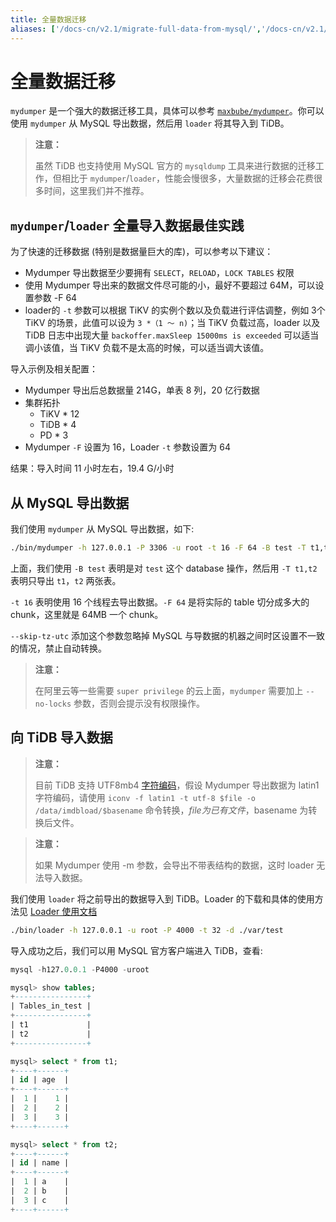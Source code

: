 ```yaml
---
title: 全量数据迁移
aliases: ['/docs-cn/v2.1/migrate-full-data-from-mysql/','/docs-cn/v2.1/how-to/migrate/from-mysql/']
---
```


# 全量数据迁移

`mydumper` 是一个强大的数据迁移工具，具体可以参考 [`maxbube/mydumper`](https://github.com/maxbube/mydumper)。你可以使用 `mydumper` 从 MySQL 导出数据，然后用 `loader` 将其导入到 TiDB。

> **注意：**
>
> 虽然 TiDB 也支持使用 MySQL 官方的 `mysqldump` 工具来进行数据的迁移工作，但相比于 `mydumper`/`loader`，性能会慢很多，大量数据的迁移会花费很多时间，这里我们并不推荐。

## `mydumper`/`loader` 全量导入数据最佳实践

为了快速的迁移数据 (特别是数据量巨大的库)，可以参考以下建议：

* Mydumper 导出数据至少要拥有 `SELECT`，`RELOAD`，`LOCK TABLES` 权限
* 使用 Mydumper 导出来的数据文件尽可能的小，最好不要超过 64M，可以设置参数 -F 64
* loader的 `-t` 参数可以根据 TiKV 的实例个数以及负载进行评估调整，例如 3个 TiKV 的场景，此值可以设为 `3 *（1 ～ n)`；当 TiKV 负载过高，loader 以及 TiDB 日志中出现大量 `backoffer.maxSleep 15000ms is exceeded` 可以适当调小该值，当 TiKV 负载不是太高的时候，可以适当调大该值。

导入示例及相关配置：

- Mydumper 导出后总数据量 214G，单表 8 列，20 亿行数据
- 集群拓扑
    - TiKV * 12
    - TiDB * 4
    - PD * 3
- Mydumper `-F` 设置为 16，Loader `-t` 参数设置为 64

结果：导入时间 11 小时左右，19.4 G/小时

## 从 MySQL 导出数据

我们使用 `mydumper` 从 MySQL 导出数据，如下:

```bash
./bin/mydumper -h 127.0.0.1 -P 3306 -u root -t 16 -F 64 -B test -T t1,t2 --skip-tz-utc -o ./var/test
```

上面，我们使用 `-B test` 表明是对 `test` 这个 database 操作，然后用 `-T t1,t2` 表明只导出 `t1`，`t2` 两张表。

`-t 16` 表明使用 16 个线程去导出数据。`-F 64` 是将实际的 table 切分成多大的 chunk，这里就是 64MB 一个 chunk。

`--skip-tz-utc` 添加这个参数忽略掉 MySQL 与导数据的机器之间时区设置不一致的情况，禁止自动转换。

> **注意：**
>
> 在阿里云等一些需要 `super privilege` 的云上面，`mydumper` 需要加上 `--no-locks` 参数，否则会提示没有权限操作。

## 向 TiDB 导入数据

> **注意：**
>
> 目前 TiDB 支持 UTF8mb4 [字符编码](/character-set-and-collation.md)，假设 Mydumper 导出数据为 latin1 字符编码，请使用 `iconv -f latin1 -t utf-8 $file -o /data/imdbload/$basename` 命令转换，$file 为已有文件，$basename 为转换后文件。

> **注意：**
>
> 如果 Mydumper 使用 -m 参数，会导出不带表结构的数据，这时 loader 无法导入数据。

我们使用 `loader` 将之前导出的数据导入到 TiDB。Loader 的下载和具体的使用方法见 [Loader 使用文档](/loader-overview.md)

```bash
./bin/loader -h 127.0.0.1 -u root -P 4000 -t 32 -d ./var/test
```

导入成功之后，我们可以用 MySQL 官方客户端进入 TiDB，查看:

```sql
mysql -h127.0.0.1 -P4000 -uroot

mysql> show tables;
+----------------+
| Tables_in_test |
+----------------+
| t1             |
| t2             |
+----------------+

mysql> select * from t1;
+----+------+
| id | age  |
+----+------+
|  1 |    1 |
|  2 |    2 |
|  3 |    3 |
+----+------+

mysql> select * from t2;
+----+------+
| id | name |
+----+------+
|  1 | a    |
|  2 | b    |
|  3 | c    |
+----+------+
```
